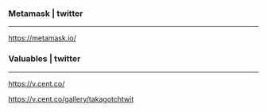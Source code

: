 ### Metamask | twitter
---
https://metamask.io/




### Valuables | twitter
---
https://v.cent.co/

https://v.cent.co/gallery/takagotchtwit




```
```

```
```


```
```





